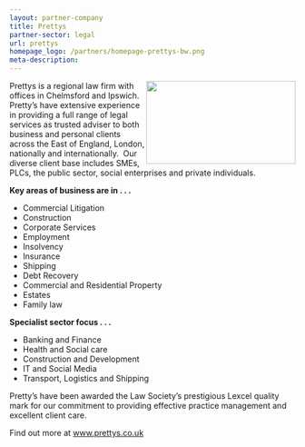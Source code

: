 ```yaml
---
layout: partner-company
title: Prettys
partner-sector: legal
url: prettys
homepage_logo: /partners/homepage-prettys-bw.png
meta-description:
---
```


<p><img alt="" src="//images-investessex.firebaseapp.com/uploads/partners/Prettys_265w.png" style="float:right; height:146px; width:263px" />Prettys is a regional law firm with offices in Chelmsford and Ipswich.&nbsp; Pretty&rsquo;s have extensive experience in providing a full range of legal services as trusted adviser to both business and personal clients across the East of England, London, nationally and internationally.&nbsp; Our diverse client base includes SMEs, PLCs, the public sector, social enterprises and private individuals.</p><p><strong>Key areas of business are in . . .</strong></p><ul><li>Commercial Litigation</li><li>Construction</li><li>Corporate Services</li><li>Employment</li><li>Insolvency</li><li>Insurance</li><li>Shipping</li><li>Debt Recovery</li><li>Commercial and Residential Property</li><li>Estates</li><li>Family law</li></ul><p><strong>Specialist sector focus . . .</strong></p><ul><li>Banking and Finance</li><li>Health and Social care</li><li>Construction and Development</li><li>IT and Social Media</li><li>Transport, Logistics and Shipping</li></ul><p>Pretty&rsquo;s have been awarded the Law Society&rsquo;s prestigious Lexcel quality mark for our commitment to providing effective practice management and excellent client care.</p><p>Find out more at <a href="http://www.prettys.co.uk/" target="_blank">www.prettys.co.uk</a></p>